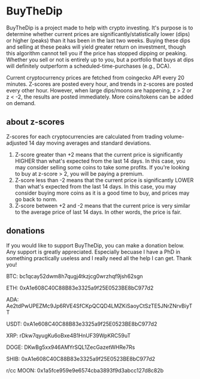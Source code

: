 # BuyTheDip

BuyTheDip is a project made to help with crypto investing. It's purpose is to determine whether current prices are significantly/statistically lower (dips) or higher (peaks) than it has been in the last two weeks. Buying these dips and selling at these peaks will yield greater return on investment, though this algorithm cannot tell you if the price has stopped dipping or peaking. Whether you sell or not is entirely up to you, but a portfolio that buys at dips will definitely outperform a scheduled-time-purchases (e.g., DCA). 

Current cryptocurrency prices are fetched from coingecko API every 20 minutes. Z-scores are posted every hour, and trends in z-scores are posted every other hour. However, when large dips/moons are happening, z > 2 or z < -2, the results are posted immediately. More coins/tokens can be added on demand. 

## about z-scores
Z-scores for each cryptocurrencies are calculated from trading volume-adjusted 14 day moving averages and standard deviations. 

1. Z-score greater than +2 means that the current price is significantly HIGHER than what's expected from the last 14 days. In this case, you may consider selling some coins to take some profits. If you're looking to buy at z-score > 2, you will be paying a premium.
2. Z-score less than -2 means that the current price is significantly LOWER than what's expected from the last 14 days. In this case, you may consider buying more coins as it is a good time to buy, and prices may go back to norm. 
3. Z-score between +2 and -2 means that the current price is very similar to the average price of last 14 days. In other words, the price is fair. 

## donations
If you would like to support BuyTheDip, you can make a donation below. Any support is greatly appreciated. Especially becuase I have a PhD in something practically useless and I really need all the help I can get. Thank you!

BTC: bc1qcay52dwm8h7qugj4tkzjcg0wrzhqf9jsh62sgn

ETH: 0xA1e608C40C88B83e3325a9f25E0523BE8bC977d2

ADA: Ae2tdPwUPEZMc9Jp6RVE4SfCKpQCQD4LMZKiSaoyCtSzTE5JNrZNrvBiyTT

USDT: 0xA1e608C40C88B83e3325a9f25E0523BE8bC977d2

XRP: rDkw7qyugKu6oBxe4B1HnUF39WpKRC59uT

DOGE: DKwBg5xx946AMYrSQL1ZecGazetWHRe7Rs

SHIB: 0xA1e608C40C88B83e3325a9f25E0523BE8bC977d2

r/cc MOON: 0x1a5fce959e9e6574cba3893f9d3abcc127d8c82b
